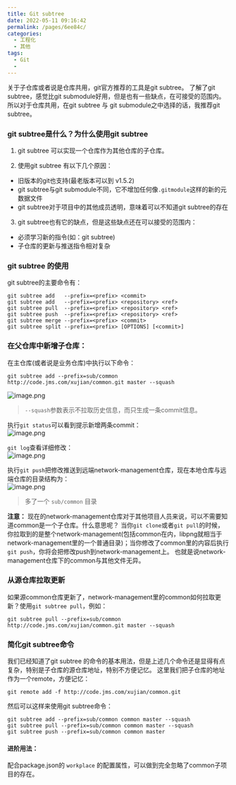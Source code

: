 ```yaml
---
title: Git subtree
date: 2022-05-11 09:16:42
permalink: /pages/6ee84c/
categories:
  - 工程化
  - 其他
tags:
  - Git
  - 
---
```

关于子仓库或者说是仓库共用，git官方推荐的工具是git subtree。 了解了git subtree，感觉比git submodule好用，但是也有一些缺点，在可接受的范围内。
所以对于仓库共用，在git subtree 与 git submodule之中选择的话，我推荐git subtree。

<!-- more -->
### git subtree是什么？为什么使用git subtree

1. git subtree 可以实现一个仓库作为其他仓库的子仓库。

2. 使用git subtree 有以下几个原因：
- 旧版本的git也支持(最老版本可以到 v1.5.2)
- git subtree与git submodule不同，它不增加任何像`.gitmodule`这样的新的元数据文件
- git subtree对于项目中的其他成员透明，意味着可以不知道git subtree的存在

3. git subtree也有它的缺点，但是这些缺点还在可以接受的范围内：
- 必须学习新的指令(如：git subtree)
- 子仓库的更新与推送指令相对复杂

### git subtree 的使用
git subtree的主要命令有：
```shell
git subtree add   --prefix=<prefix> <commit>
git subtree add   --prefix=<prefix> <repository> <ref>
git subtree pull  --prefix=<prefix> <repository> <ref>
git subtree push  --prefix=<prefix> <repository> <ref>
git subtree merge --prefix=<prefix> <commit>
git subtree split --prefix=<prefix> [OPTIONS] [<commit>]
```

### 在父仓库中新增子仓库：
在主仓库(或者说是业务仓库)中执行以下命令：

```shell
git subtree add --prefix=sub/common http://code.jms.com/xujian/common.git master --squash
```

![image.png](https://cdn.jsdelivr.net/gh/sunnyxujian/image-store/img/image2222.png)
> `--squash`参数表示不拉取历史信息，而只生成一条commit信息。  



执行`git status`可以看到提示新增两条commit：  
![image.png](https://cdn.jsdelivr.net/gh/sunnyxujian/image-store/img/image22.png)  

`git log`查看详细修改：  
![image.png](https://cdn.jsdelivr.net/gh/sunnyxujian/image-store/img/image333.png)  

执行`git push`把修改推送到远端network-management仓库，现在本地仓库与远端仓库的目录结构为：  
![image.png](https://cdn.jsdelivr.net/gh/sunnyxujian/image-store/img/image444.png)

> 多了一个 `sub/common` 目录

**注意：**
现在的network-management仓库对于其他项目人员来说，可以不需要知道common是一个子仓库。什么意思呢？
当你`git clone`或者`git pull`的时候，你拉取到的是整个network-management(包括common在内，libpng就相当于network-management里的一个普通目录)；当你修改了common里的内容后执行`git push`，你将会把修改push到network-management上。
也就是说network-management仓库下的common与其他文件无异。

### 从源仓库拉取更新
如果源common仓库更新了，network-management里的common如何拉取更新？使用`git subtree pull`，例如：
```shell
git subtree pull --prefix=sub/common http://code.jms.com/xujian/common.git master --squash
```

### 简化git subtree命令
我们已经知道了git subtree 的命令的基本用法，但是上述几个命令还是显得有点复杂，特别是子仓库的源仓库地址，特别不方便记忆。
这里我们把子仓库的地址作为一个remote，方便记忆：
```shell
git remote add -f http://code.jms.com/xujian/common.git
```
然后可以这样来使用git subtree命令：
```shell
git subtree add --prefix=sub/common common master --squash
git subtree pull --prefix=sub/common common master --squash
git subtree push --prefix=sub/common common master
```
#### 进阶用法：
配合package.json的 `workplace` 的配置属性，可以做到完全忽略了common子项目的存在。


